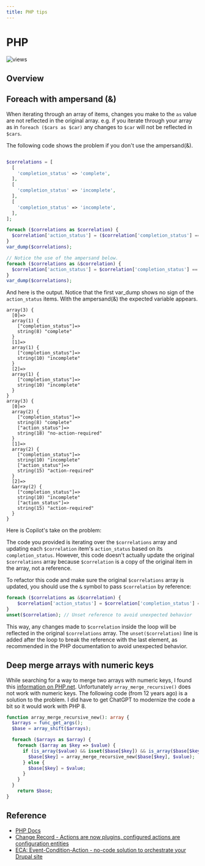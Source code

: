 ```yaml
---
title: PHP tips
---
```


# PHP
![views](https://api.visitor.plantree.me/visitor-badge/pv?label=views&color=informational&namespace=d9book&key=php.md)

## Overview

## Foreach with ampersand (\&)
When iterating through an array of items, changes you make to the `as` value are not reflected in the original array.  e.g. if you iterate through your array as in `foreach ($cars as $car)` any changes to `$car` will not be reflected in `$cars`.

The following code shows the problem if you don\'t use the ampersand(\&).

```php

$correlations = [
  [
    'completion_status' => 'complete',
  ],
  [
    'completion_status' => 'incomplete',
  ],
  [
    'completion_status' => 'incomplete',
  ],
];

foreach ($correlations as $correlation) {
  $correlation['action_status'] = ($correlation['completion_status'] == 'complete') ? 'no-action-required' : 'action-required';
}
var_dump($correlations);

// Notice the use of the ampersand below.
foreach ($correlations as &$correlation) {
  $correlation['action_status'] = $correlation['completion_status'] == 'complete' ? 'no-action-required' : 'action-required';
}
var_dump($correlations);
```

And here is the output.  Notice that the first var_dump shows no sign of the `action_status` items.  With the ampersand(\&) the expected variable appears.
```
array(3) {
  [0]=>
  array(1) {
    ["completion_status"]=>
    string(8) "complete"
  }
  [1]=>
  array(1) {
    ["completion_status"]=>
    string(10) "incomplete"
  }
  [2]=>
  array(1) {
    ["completion_status"]=>
    string(10) "incomplete"
  }
}
array(3) {
  [0]=>
  array(2) {
    ["completion_status"]=>
    string(8) "complete"
    ["action_status"]=>
    string(18) "no-action-required"
  }
  [1]=>
  array(2) {
    ["completion_status"]=>
    string(10) "incomplete"
    ["action_status"]=>
    string(15) "action-required"
  }
  [2]=>
  &array(2) {
    ["completion_status"]=>
    string(10) "incomplete"
    ["action_status"]=>
    string(15) "action-required"
  }
}

```

Here is Copilot's take on the problem:

The code you provided is iterating over the `$correlations` array and updating each `$correlation` item's `action_status` based on its `completion_status`. However, this code doesn't actually update the original `$correlations` array because `$correlation` is a copy of the original item in the array, not a reference.

To refactor this code and make sure the original `$correlations` array is updated, you should use the `&` symbol to pass `$correlation` by reference:

```php
foreach ($correlations as &$correlation) {
    $correlation['action_status'] = $correlation['completion_status'] == 'complete' ? 'no-action-required' : 'action-required';
}
unset($correlation); // Unset reference to avoid unexpected behavior
```

This way, any changes made to `$correlation` inside the loop will be reflected in the original `$correlations` array. The `unset($correlation)` line is added after the loop to break the reference with the last element, as recommended in the PHP documentation to avoid unexpected behavior.


## Deep merge arrays with numeric keys

While searching for a way to merge two arrays with numeric keys, I found this [information on PHP.net](https://www.php.net/manual/en/function.array-merge-recursive.php).  Unfortunately `array_merge_recursive()` does not work with numeric keys.  The following code (from 12 years ago) is a solution to the problem.  I did have to get ChatGPT to modernize the code a bit so it would work with PHP 8.


```php
function array_merge_recursive_new(): array {
  $arrays = func_get_args();
  $base = array_shift($arrays);

  foreach ($arrays as $array) {
    foreach ($array as $key => $value) {
      if (is_array($value) && isset($base[$key]) && is_array($base[$key])) {
        $base[$key] = array_merge_recursive_new($base[$key], $value);
      } else {
        $base[$key] = $value;
      }
    }
  }
    return $base;
}
```



## Reference

* [PHP Docs](https://www.php.net/docs.php)
* [Change Record - Actions are now plugins, configured actions are configuration entities](https://www.drupal.org/node/2020549)
* [ECA: Event-Condition-Action - no-code solution to orchestrate your Drupal site](https://www.drupal.org/project/eca)

